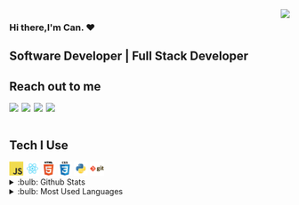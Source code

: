 <img src="https://media3.giphy.com/media/d89g6Ln84zpnsG5A0X/giphy.gif?cid=ecf05e474ewrbvqtjcdb8svq1nuxzgfr5f3cfvtcqkqkcfuv&rid=giphy.gif&ct=g" align="right" widht="400" height="200">

### Hi there,I'm Can. :heart:

## Software Developer | Full Stack Developer

## Reach out to me

[<img width="22" src="https://unpkg.com/simple-icons@v6/icons/youtube.svg" align="left"/>][youtube]
[<img width="22" src="https://unpkg.com/simple-icons@v6/icons/twitter.svg" align="left"/>][twitter]
[<img width="22" src="https://unpkg.com/simple-icons@v6/icons/twitter.svg" align="left"/>][twitter2]
[<img width="22" src="https://unpkg.com/simple-icons@v6/icons/instagram.svg" align="left"/>][instagram]

<br />
<br />



## Tech I Use
<img src="https://raw.githubusercontent.com/github/explore/80688e429a7d4ef2fca1e82350fe8e3517d3494d/topics/javascript/javascript.png" widht="25" height="25">
<img src="https://raw.githubusercontent.com/github/explore/80688e429a7d4ef2fca1e82350fe8e3517d3494d/topics/react/react.png" widht="25" height="25">
<img src="https://raw.githubusercontent.com/github/explore/80688e429a7d4ef2fca1e82350fe8e3517d3494d/topics/html/html.png" widht="25" height="25">
<img src="https://raw.githubusercontent.com/github/explore/80688e429a7d4ef2fca1e82350fe8e3517d3494d/topics/css/css.png" widht="25" height="25">
<img src="https://raw.githubusercontent.com/github/explore/80688e429a7d4ef2fca1e82350fe8e3517d3494d/topics/python/python.png" widht="25" height="25">
<img src="https://raw.githubusercontent.com/github/explore/80688e429a7d4ef2fca1e82350fe8e3517d3494d/topics/git/git.png" widht="25" height="25">

<br />

<details>
<summary>:bulb: Github Stats</summary>
<img src="https://github-readme-stats.vercel.app/api?username=wcandemirci&theme=radical">
</details>
<details>
<summary>:bulb: Most Used Languages</summary>
<img src="https://github-readme-stats.vercel.app/api/top-langs/?username=anuraghazra&layout=compact">
</details>


[youtube]: https://www.youtube.com/c/Elzem-xSadeceBenimsin
[twitter]:  https://twitter.com/xSadeceBenimsin
[twitter2]: https://twitter.com/wcandemirci
[instagram]: https://www.instagram.com/xcandmrc/

